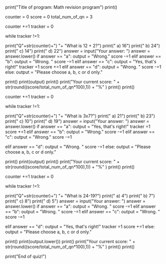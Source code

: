print("Title of program: Math revision program")
print()

counter = 0
score = 0
total_num_of_qn = 3


counter +=1
tracker = 0

while tracker !=1:
  
  print("Q"+str(counter)+") "+ "What is 12 + 2?")
  print("   a) 16")
  print("   b) 24")
  print("   c) 14")
  print("   d) 22")
  answer = input("Your answer: ")
  answer = answer.lower()
  if answer == "a":
    output = "Wrong."
    score -=1
  elif answer == "b":
    output = "Wrong. "
    score -=1
  elif answer == "c":
    output = "Yes, that's right!"
    tracker =1
    score +=1
  elif answer == "d":
    output = "Wrong. "
    score -=1
  else:
    output = "Please choose a, b, c or d only."
  
  print()
  print(output)
  print()
  print("Your current score: " + str(round((score/total_num_of_qn*100),1)) + "%"  )
  print()
  print()
  


counter +=1
tracker = 0

while tracker !=1:
  
  print("Q"+str(counter)+") "+ "What is 3x7?")
  print("   a) 21")
  print("   b) 23")
  print("   c) 10")
  print("   d) 19")
  answer = input("Your answer: ")
  answer = answer.lower()
  if answer == "a":
    output = "Yes, that's right!"
    tracker =1
    score +=1
  elif answer == "b":
    output = "Wrong."
    score -=1
  elif answer == "c":
    output = "Wrong."
    score -=1
    
  elif answer == "d":
    output = "Wrong. "
    score -=1
  else:
    output = "Please choose a, b, c or d only."

  print()
  print(output)
  print()
  print("Your current score: " + str(round((score/total_num_of_qn*100),1)) + "%"  )
  print()
  print()
  
  

counter +=1
tracker = 0

while tracker !=1:
  
  print("Q"+str(counter)+") "+ "What is 24-19?")
  print("   a) 4")
  print("   b) 7")
  print("   c) 8")
  print("   d) 5")
  answer = input("Your answer: ")
  answer = answer.lower()
  if answer == "a":
    output = "Wrong. "
    score -=1
  elif answer == "b":
    output = "Wrong.  "
    score -=1
  elif answer == "c":
    output = "Wrong.  "
    score -=1
    
  elif answer == "d":
    output = "Yes, that's right!"
    tracker =1
    score +=1
  else:
    output = "Please choose a, b, c or d only."

  

  print()
  print(output.lower())
  print()
  print("Your current score: " + str(round((score/total_num_of_qn*100),1)) + "%"  )
  print()
  print()
  
print("End of quiz!")
  
